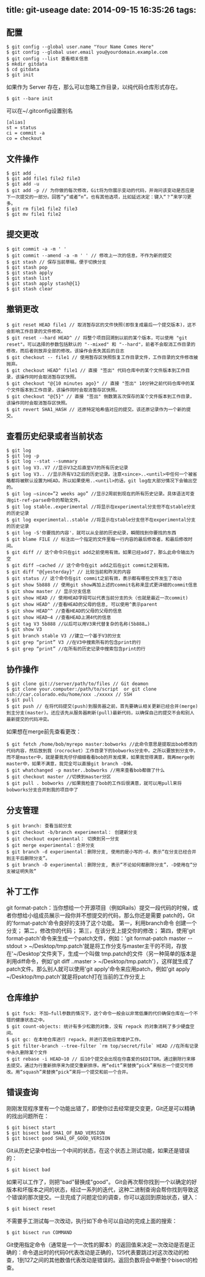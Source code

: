 title: git-useage
date: 2014-09-15 16:35:26
tags:
---

## 配置
	$ git config --global user.name "Your Name Comes Here" 
	$ git config --global user.email you@yourdomain.example.com 
	$ git config --list 查看相关信息 
	$ mkdir gitdata
	$ cd gitdata
	$ git init 

如果作为 Server 存在，那么可以忽略工作目录，以纯代码仓库形式存在。 

	$ git --bare init 

可以在~/.gitconfig设置别名 

	[alias] 
	st = status 
	ci = commit -a 
	co = checkout  
## 文件操作 
	$ git add . 
	$ git add file1 file2 file3 
	$ git add -u 
	$ git add -p // 为你做的每次修改，Git将为你展示变动的代码，并询问该变动是否应是下一次提交的一部分。回答“y”或者“n”。也有其他选项，比如延迟决定：键入“？”来学习更多。 
	$ git rm file1 file2 file3 
	$ git mv file1 file2 

## 提交更改 
	$ git commit -a -m ' ' 
	$ git commit --amend -a -m ' ' // 修改上一次的信息，不作为新的提交 
	$ git stash // 保存当前草稿，便于切换分支
	$ git stash pop 
	$ git stash apply
	$ git stash list
	$ git stash apply stash@{1}
	$ git stash clear

## 撤销更改 
	$ git reset HEAD file1 // 取消暂存区的文件快照(即恢复成最后一个提交版本)，这不会影响工作目录的文件修改。 
	$ git reset --hard HEAD^ // 将整个项目回溯到以前的某个版本，可以使用 "git reset"。可以选择的参数包括默认的 "--mixed" 和 "--hard"，前者不会取消工作目录的修改，而后者则放弃全部的修改。该操作会丢失其后的日志 
	$ git checkout -- file1 // 使用暂存区快照恢复工作目录文件，工作目录的文件修改被抛弃。 
	$ git checkout HEAD^ file1 // 直接 "签出" 代码仓库中的某个文件版本到工作目录，该操作同时会取消暂存区快照。 
	$ git checkout "@{10 minutes ago}" // 直接 "签出" 10分钟之前代码仓库中的某个文件版本到工作目录，该操作同时会取消暂存区快照。 
	$ git checkout "@{5}" // 直接 "签出" 倒数第五次保存的某个文件版本到工作目录，该操作同时会取消暂存区快照。 
	$ git revert SHA1_HASH // 还原特定哈希值对应的提交。该还原记录作为一个新的提交。

## 查看历史纪录或者当前状态 
	$ git log 
	$ git log -p 
	$ git log --stat --summary 
	$ git log V3..V7 //显示V3之后直至V7的所有历史记录 
	$ git log V3.. //显示所有V3之后的历史记录。注意<since>..<until>中任何一个被省略都将被默认设置为HEAD。所以如果使用..<until>的话，git log在大部分情况下会输出空的。 
	$ git log –since=”2 weeks ago” //显示2周前到现在的所有历史记录。具体语法可查询git-ref-parse命令的帮助文件。 
	$ git log stable..experimental //将显示在experimental分支但不在stable分支的历史记录 
	$ git log experimental..stable //将显示在stable分支但不在experimental分支的历史记录 
	$ git log -S'你要找的内容'，就可以从全部的历史纪录，瞬間找到你要找的东西 
	$ git blame FILE // 标注出一个指定的文件里每一行内容的最后修改者，和最后修改时间。 
	$ git diff // 这个命令只在git add之前使用有效。如果已经add了，那么此命令输出为空 
	$ git diff –cached // 这个命令在git add之后在git commit之前有效。 
	$ git diff "@{yesterday}" // 比较当前和昨天的内容 
	$ git status // 这个命令在git commit之前有效，表示都有哪些文件发生了改动 
	$ git show 5b888 // 使用git show再加上述的commit名称来显式更详细的commit信息 
	$ git show master // 显示分支信息 
	$ git show HEAD // 使用HEAD字段可以代表当前分支的头（也就是最近一次commit) 
	$ git show HEAD^ //查看HEAD的父母的信息, 可以使用^表示parent 
	$ git show HEAD^^ //查看HEAD的父母的父母的信息 
	$ git show HEAD~4 //查看HEAD上溯4代的信息 
	$ git tag V3 5b888 //以后可以用V3来代替复杂的名称(5b888…) 
	$ git show V3 
	$ git branch stable V3 //建立一个基于V3的分支 
	$ git grep “print” V3 //在V3中搜索所有的包含print的行 
	$ git grep “print” //在所有的历史记录中搜索包含print的行 

## 协作操作 
	$ git clone git://server/path/to/files // Git deamon 
	$ git clone your.computer:/path/to/script  or git clone ssh://car.colorado.edu/home/xxx ./xxxxx // SSH
	$ git pull 
	$ git push // 在将代码提交(push)到服务器之前，首先要确认相关更新已经合并(merge)到主分支(master)。还应该先从服务器刷新(pull)最新代码，以确保自己的提交不会和别人最新提交的代码冲突。
 
如果想在merge前先查看更改：
 
	$ git fetch /home/bob/myrepo master:bobworks //此命令意思是提取出bob修改的代码内容，然后放到我（rocrocket）工作目录下的bobworks分支中。之所以要放到分支中，而不是master中，就是要我先仔仔细细看看bob的开发成果，如果我觉得满意，我再merge到master中，如果不满意，我完全可以直接git branch -D掉。 
	$ git whatchanged -p master..bobworks //用来查看bob都做了什么 
	$ git checkout master //切换到master分区 
	$ git pull . bobworks //如果我检查了bob的工作后很满意，就可以用pull来将bobworks分支合并到我的项目中了 
## 分支管理 
	$ git branch: 查看当前分支 
	$ git checkout -b/branch experimental： 创建新分支 
	$ git checkout experimental： 切换到另一分支 
	$ git merge experimental：合并分支 
	$ git branch -d experimental：删除分支, 使用的是小写的-d，表示“在分支已经合并到主干后删除分支”。 
	$ git branch -D experimental：删除分支, 表示“不论如何都删除分支”，-D使用在“分支被证明失败” 
## 补丁工作 
git format-patch：当你想给一个开源项目（例如Rails）提交一段代码的时候，或者你想给小组成员展示一段你并不想提交的代码，那么你还是需要 patch的，Git的'format-patch'命令良好的支持了这个功能。 
第一，利用branch命令 创建一个分支； 
第二，修改你的代码； 
第三，在该分支上提交你的修改； 
第四，使用'git format-patch'命令来生成一个patch文件，例如：'git format-patch master --stdout > ~/Desktop/tmp.patch'就是将工作分支与master主干的不同，存放在'~/Desktop'文件夹下，生成一个叫做 tmp.patch的文件（另一种简单的版本是利用diff命令，例如'git diff ..master > ~/Desktop/tmp.patch'），这样就生成了patch文件。那么别人就可以使用'git apply'命令来应用patch，例如'git apply ~/Desktop/tmp.patch'就是将patch打在当前的工作分支上 

## 仓库维护 
	$ git fsck: 不加–full参数的情况下，这个命令一般会以非常低廉的代价确保仓库在一个不错的健康状态之中。 
	$ git count-objects: 统计有多少松散的对象，没有 repack 的对象消耗了多少硬盘空间。 
	$ git gc: 在本地仓库进行 repack，并进行其他日常维护工作。 
	$ git filter-branch --tree-filter `rm top/secret/file` HEAD //在所有记录中永久删除某个文件 
	$ git rebase -i HEAD~10 // 后10个提交会出现在你喜爱的$EDITOR。通过删除行来移去提交。通过为行重新排序来为提交重新排序。用“edit”来替换“pick”来标志一个提交可修改。用“squash”来替换“pick”来将一个提交和前一个合并。 
## 错误查询 
刚刚发现程序里有一个功能出错了，即使你过去经常提交变更，Git还是可以精确的找出问题所在： 

	$ git bisect start 
	$ git bisect bad SHA1_OF_BAD_VERSION 
	$ git bisect good SHA1_OF_GOOD_VERSION 

Git从历史记录中检出一个中间的状态，在这个状态上测试功能，如果还是错误的： 

	$ git bisect bad 

如果可以工作了，则把"bad"替换成"good"。 Git会再次帮你找到一个以确定的好版本和坏版本之间的状态，经过一系列的迭代，这种二进制查询会帮你找到导致这个错误的那次提交。一旦完成了问题定位的调查，你可以返回到原始状态，键入： 

	$ git bisect reset 

不需要手工测试每一次改动，执行如下命令可以自动的完成上面的搜索： 

	$ git bisect run COMMAND 

Git使用指定命令（通常是一个一次性的脚本）的返回值来决定一次改动是否是正确的：命令退出时的代码0代表改动是正确的，125代表要跳过对这次改动的检查，1到127之间的其他数值代表改动是错误的。返回负数将会中断整个bisect的检查。 

